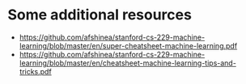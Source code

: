 # Some additional resources

* https://github.com/afshinea/stanford-cs-229-machine-learning/blob/master/en/super-cheatsheet-machine-learning.pdf
* https://github.com/afshinea/stanford-cs-229-machine-learning/blob/master/en/cheatsheet-machine-learning-tips-and-tricks.pdf